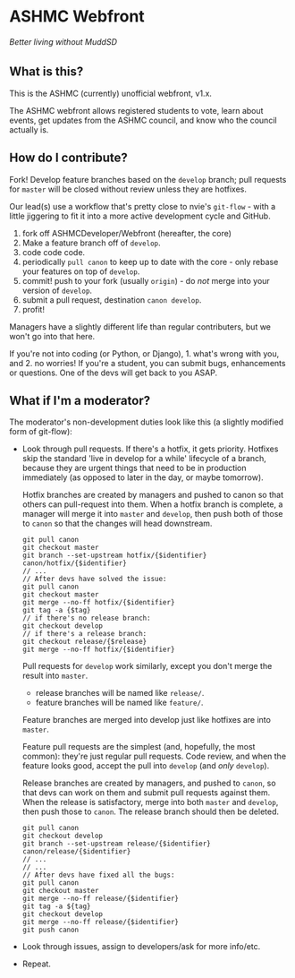 # ASHMC Webfront

###### Better living without MuddSD

## What is this?

This is the ASHMC (currently) unofficial webfront, v1.x.

The ASHMC webfront allows registered students to vote, learn about events, get updates from
the ASHMC council, and know who the council actually is.

## How do I contribute?

Fork! Develop feature branches based on the `develop` branch; pull requests for
`master` will be closed without review unless they are hotfixes.

Our lead(s) use a workflow that's pretty close to nvie's `git-flow` - with a
little jiggering to fit it into a more active development cycle and GitHub.

1. fork off ASHMCDeveloper/Webfront (hereafter, the core)
1. Make a feature branch off of `develop`.
2. code code code.
3. periodically `pull canon` to keep up to date with the core - only rebase your features on top of `develop`.
4. commit! push to your fork (usually `origin`) - do *not* merge into your version of `develop`.
5. submit a pull request, destination `canon develop`.
6. profit!

Managers have a slightly different life than regular contributers, but we won't
go into that here.

If you're not into coding (or Python, or Django), 1. what's wrong with you,
and 2. no worries! If you're a student, you can submit bugs, enhancements or
questions. One of the devs will get back to you ASAP.

## What if I'm a moderator?

The moderator's non-development duties look like this (a slightly modified form of git-flow):

* Look through pull requests. If there's a hotfix, it gets priority. Hotfixes skip the standard
'live in develop for a while' lifecycle of a branch, because they are urgent things that need to be
in production immediately (as opposed to later in the day, or maybe tomorrow).

    Hotfix branches are created by managers and pushed to canon so that others can pull-request into them.
    When a hotfix branch is complete, a manager will merge it into `master` and `develop`, then
    push both of those to `canon` so that the changes will head downstream.

    ```
    git pull canon
    git checkout master
    git branch --set-upstream hotfix/{$identifier} canon/hotfix/{$identifier}
    // ...
    // After devs have solved the issue:
    git pull canon
    git checkout master
    git merge --no-ff hotfix/{$identifier}
    git tag -a {$tag}
    // if there's no release branch:
    git checkout develop
    // if there's a release branch:
    git checkout release/{$release}
    git merge --no-ff hotfix/{$identifier}
    ```

    Pull requests for `develop` work similarly, except you don't merge the result into `master`.
    * release branches will be named like `release/`.
    * feature branches will be named like `feature/`.

    Feature branches are merged into develop just like hotfixes are into `master`.

    Feature pull requests are the simplest (and, hopefully, the most common): they're just
    regular pull requests. Code review, and when the feature looks good, accept the pull into
    `develop` (and _only_ `develop`).

    Release branches are created by managers, and pushed to `canon`, so that devs can work on them
    and submit pull requests against them. When the release is satisfactory, merge into both `master` and
    `develop`, then push those to `canon`. The release branch should then be deleted.

    ```
    git pull canon
    git checkout develop
    git branch --set-upstream release/{$identifier} canon/release/{$identifier}
    // ...
    // ...
    // After devs have fixed all the bugs:
    git pull canon
    git checkout master
    git merge --no-ff release/{$identifier}
    git tag -a ${tag}
    git checkout develop
    git merge --no-ff release/{$identifier}
    git push canon
    ```

* Look through issues, assign to developers/ask for more info/etc.
* Repeat.
